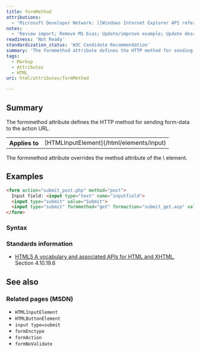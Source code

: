 ```yaml
---
title: formMethod
attributions:
  - 'Microsoft Developer Network: [[Windows Internet Explorer API reference](http://msdn.microsoft.com/en-us/library/ie/hh828809%28v=vs.85%29.aspx) Article]'
notes:
  - 'Review import; Remove MS bias; Update/improve example; Update descriptions; Fix lists & compatibility info'
readiness: 'Not Ready'
standardization_status: 'W3C Candidate Recommendation'
summary: 'The formmethod attribute defines the HTTP method for sending form-data to the action URL.'
tags:
  - Markup
  - Attributes
  - HTML
uri: html/attributes/formMethod

---
```

## Summary

The formmethod attribute defines the HTTP method for sending form-data to the action URL.

<table class="wikitable">
<tr>
<th>
Applies to

</th>
<td>
[HTMLInputElement](/html/elements/input)

</td>
</tr>
</table>
The formmethod attribute overrides the method attribute of the \<form\> element.

## Examples

``` html
<form action="submit_post.php" method="post">
  Input field: <input type="text" name="inputfield">
  <input type="submit" value="Submit">
  <input type="submit" formmethod="get" formaction="submit_get.asp" value="Submit using GET">
</form>
```

### Syntax

### Standards information

-   [HTML5 A vocabulary and associated APIs for HTML and XHTML](http://go.microsoft.com/fwlink/p/?linkid=221374), Section 4.10.19.6

## See also

### Related pages (MSDN)

-   `HTMLInputElement`
-   `HTMLButtonElement`
-   `input type=submit`
-   `formEnctype`
-   `formAction`
-   `formNoValidate`

